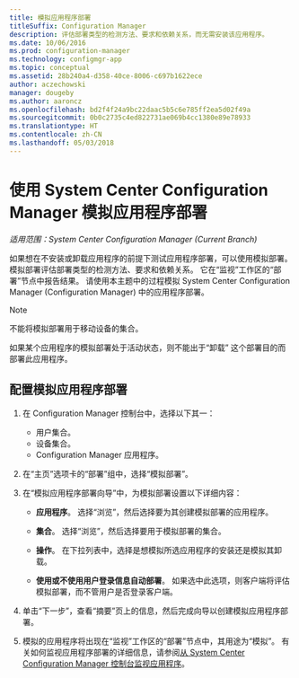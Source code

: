 ```yaml
---
title: 模拟应用程序部署
titleSuffix: Configuration Manager
description: 评估部署类型的检测方法、要求和依赖关系，而无需安装该应用程序。
ms.date: 10/06/2016
ms.prod: configuration-manager
ms.technology: configmgr-app
ms.topic: conceptual
ms.assetid: 28b240a4-d358-40ce-8006-c697b1622ece
author: aczechowski
manager: dougeby
ms.author: aaroncz
ms.openlocfilehash: bd2f4f24a9bc22daac5b5c6e785ff2ea5d02f49a
ms.sourcegitcommit: 0b0c2735c4ed822731ae069b4cc1380e89e78933
ms.translationtype: HT
ms.contentlocale: zh-CN
ms.lasthandoff: 05/03/2018
---
```

# <a name="simulate-application-deployments-with-system-center-configuration-manager"></a>使用 System Center Configuration Manager 模拟应用程序部署

*适用范围：System Center Configuration Manager (Current Branch)*

如果想在不安装或卸载应用程序的前提下测试应用程序部署，可以使用模拟部署。 模拟部署评估部署类型的检测方法、要求和依赖关系。 它在“监视”工作区的“部署”节点中报告结果。 请使用本主题中的过程模拟 System Center Configuration Manager (Configuration Manager) 中的应用程序部署。  

> [!NOTE]  
> 不能将模拟部署用于移动设备的集合。  
>   
> 如果某个应用程序的模拟部署处于活动状态，则不能出于“卸载”  这个部署目的而部署此应用程序。  

## <a name="configure-a-simulated-application-deployment"></a>配置模拟应用程序部署

1.  在 Configuration Manager 控制台中，选择以下其一：  
    -   用户集合。  
    -   设备集合。  
    -   Configuration Manager 应用程序。  

2.  在“主页”选项卡的“部署”组中，选择“模拟部署”。  

3.  在“模拟应用程序部署向导”中，为模拟部署设置以下详细内容：  

    -   **应用程序**。 选择“浏览”，然后选择要为其创建模拟部署的应用程序。  

    -   **集合**。 选择“浏览”，然后选择要用于模拟部署的集合。  

    -   **操作**。 在下拉列表中，选择是想模拟所选应用程序的安装还是模拟其卸载。  

    -   **使用或不使用用户登录信息自动部署**。 如果选中此选项，则客户端将评估模拟部署，而不管用户是否登录客户端。  

4.  单击“下一步”，查看“摘要”页上的信息，然后完成向导以创建模拟应用程序部署。  

5.  模拟的应用程序将出现在“监视”工作区的“部署”节点中，其用途为“模拟”。 有关如何监视应用程序部署的详细信息，请参阅[从 System Center Configuration Manager 控制台监视应用程序](../../apps/deploy-use/monitor-applications-from-the-console.md)。  
